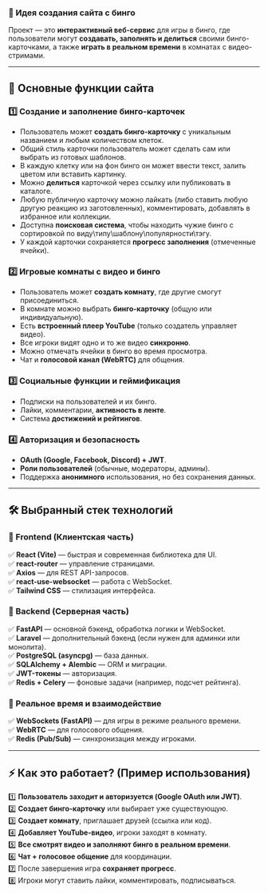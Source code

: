 
### **🎯 Идея создания сайта с бинго**

Проект — это **интерактивный веб-сервис** для игры в бинго, где пользователи могут **создавать, заполнять и делиться** своими бинго-карточками, а также **играть в реальном времени** в комнатах с видео-стримами.

---

## **📌 Основные функции сайта**

### **1️⃣ Создание и заполнение бинго-карточек**

- Пользователь может **создать бинго-карточку** с уникальным названием и любым количеством клеток.
- Общий стиль карточки пользователь может сделать сам или выбрать из готовых шаблонов.
- В каждую клетку или на фон бинго он может ввести текст, залить цветом или вставить картинку. 
- Можно **делиться** карточкой через ссылку или публиковать в каталоге.
- Любую публичную карточку можно лайкать (либо ставить любую другую реакцию из заготовленных), комментировать, добавлять в избранное или коллекции.
- Доступна **поисковая система**, чтобы находить чужие бинго с сортировкой по виду\типу\шаблону\популярности\тэгу.
- У каждой карточки сохраняется **прогресс заполнения** (отмеченные ячейки).

### **2️⃣ Игровые комнаты с видео и бинго**

- Пользователь может **создать комнату**, где другие смогут присоединиться.
- В комнате можно выбрать **бинго-карточку** (общую или индивидуальную).
- Есть **встроенный плеер YouTube** (только создатель управляет видео).
- Все игроки видят одно и то же видео **синхронно**.
- Можно отмечать ячейки в бинго во время просмотра.
- Чат и **голосовой канал (WebRTC)** для общения.

### **3️⃣ Социальные функции и геймификация**

- Подписки на пользователей и их бинго.
- Лайки, комментарии, **активность в ленте**.
- Система **достижений и рейтингов**.

### **4️⃣ Авторизация и безопасность**

- **OAuth (Google, Facebook, Discord) + JWT**.
- **Роли пользователей** (обычные, модераторы, админы).
- Поддержка **анонимного** использования, но без сохранения данных.

---

## **🛠️ Выбранный стек технологий**

### **📌 Frontend (Клиентская часть)**

✅ **React (Vite)** — быстрая и современная библиотека для UI.  
✅ **react-router** — управление страницами.  
✅ **Axios** — для REST API-запросов.  
✅ **react-use-websocket** — работа с WebSocket.  
✅ **Tailwind CSS** — стилизация интерфейса.

### **📌 Backend (Серверная часть)**

✅ **FastAPI** — основной бэкенд, обработка логики и WebSocket.  
✅ **Laravel** — дополнительный бэкенд (если нужен для админки или монолита).  
✅ **PostgreSQL (asyncpg)** — база данных.  
✅ **SQLAlchemy + Alembic** — ORM и миграции.  
✅ **JWT-токены** — авторизация.  
✅ **Redis + Celery** — фоновые задачи (например, подсчет рейтинга).

### **📌 Реальное время и взаимодействие**

✅ **WebSockets (FastAPI)** — для игры в режиме реального времени.  
✅ **WebRTC** — для голосового общения.  
✅ **Redis (Pub/Sub)** — синхронизация между игроками.


---

## **⚡ Как это работает? (Пример использования)**

1️⃣ **Пользователь заходит и авторизуется (Google OAuth или JWT)**.  
2️⃣ **Создает бинго-карточку** или выбирает уже существующую.  
3️⃣ **Создает комнату**, приглашает друзей (ссылка или код).  
4️⃣ **Добавляет YouTube-видео**, игроки заходят в комнату.  
5️⃣ **Все смотрят видео и заполняют бинго в реальном времени**.  
6️⃣ **Чат + голосовое общение** для координации.  
7️⃣ После завершения игра **сохраняет прогресс**.  
8️⃣ Игроки могут ставить лайки, комментировать, подписываться.
